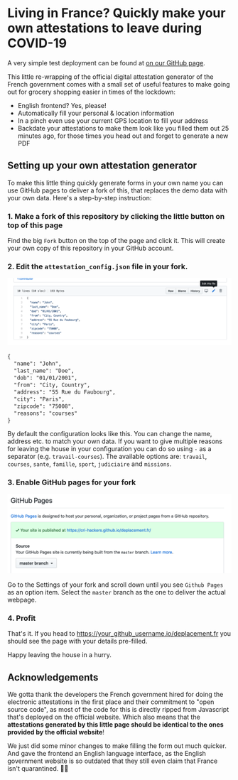 # Living in France? Quickly make your own attestations to leave during COVID-19

A very simple test deployment can be found at [on our GitHub page](https://cri-hackers.github.io/deplacement.fr/).

This little re-wrapping of the official digital attestation generator of the French government comes with a small set of useful features to make going out for grocery shopping easier in times of the lockdown:

- English frontend? Yes, please!
- Automatically fill your personal & location information
- In a pinch even use your current GPS location to fill your address
-  Backdate your attestations to make them look like you filled them out 25 minutes ago, for those times you head out and forget to generate a new PDF

## Setting up your own attestation generator

To make this little thing quickly generate forms in your own name you can use GitHub pages to deliver a fork of this, that replaces the demo data with your own data. Here's a step-by-step instruction:

### 1. Make a fork of this repository by clicking the little button on top of this page

Find the big `Fork` button on the top of the page and click it. This will create your own copy of this repository in your GitHub account.

### 2. Edit the `attestation_config.json` file in your fork.

![](images/config.png)

```
{
  "name": "John",
  "last_name": "Doe",
  "dob": "01/01/2001",
  "from": "City, Country",
  "address": "55 Rue du Faubourg",
  "city": "Paris",
  "zipcode": "75008",
  "reasons": "courses"
}
```

By default the configuration looks like this. You can change the name, address etc. to match your own data. If you want to give multiple reasons for leaving the house in your configuration you can do so using `-` as a separator (e.g. `travail-courses`). The available options are: `travail`, `courses`, `sante`, `famille`, `sport`, `judiciaire` and `missions`.

### 3. Enable GitHub pages for your fork

![](images/gh-pages.png)

Go to the Settings of your fork and scroll down until you see `Github Pages` as an option item. Select the `master` branch as the one to deliver the actual webpage.

### 4. Profit

That's it. If you head to https://your_github_username.io/deplacement.fr you should see the page with your details pre-filled.

Happy leaving the house in a hurry.


## Acknowledgements

We gotta thank the developers the French government hired for doing the electronic attestations in the first place and their commitment to "open source code", as most of the code for this is directly ripped from Javascript that's deployed on the official website. Which also means that the __attestations generated by this little page should be identical to the ones provided by the official website__!

We just did some minor changes to make filling the form out much quicker. And gave the frontend an English language interface, as the English government website is so outdated that they still even claim that France isn't quarantined. 🤷‍♀️
